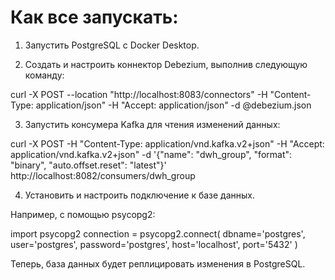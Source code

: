 # Как все запускать:

1. Запустить PostgreSQL с Docker Desktop.

2. Создать и настроить коннектор Debezium, выполнив следующую команду:

curl -X POST --location "http://localhost:8083/connectors" -H "Content-Type: application/json" -H "Accept: application/json" -d @debezium.json

3. Запустить консумера Kafka для чтения изменений данных:

curl -X POST -H "Content-Type: application/vnd.kafka.v2+json" -H "Accept: application/vnd.kafka.v2+json" -d '{"name": "dwh_group", "format": "binary", "auto.offset.reset": "latest"}' http://localhost:8082/consumers/dwh_group

4. Установить и настроить подключение к базе данных.

Например, с помощью psycopg2:

import psycopg2
connection = psycopg2.connect(
    dbname='postgres',
    user='postgres',
    password='postgres',
    host='localhost',
    port='5432'
)

Теперь, база данных будет реплицировать изменения в PostgreSQL.

